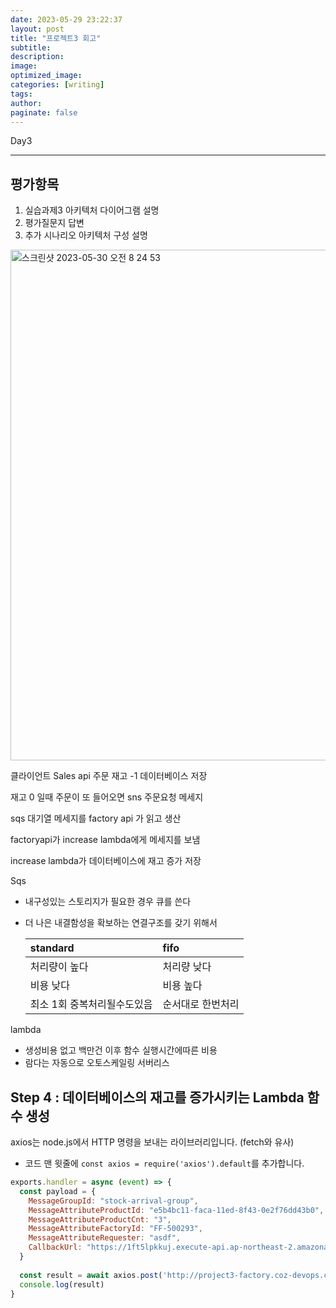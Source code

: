 ```yaml
---
date: 2023-05-29 23:22:37
layout: post
title: "프로젝트3 회고"
subtitle:
description:
image:
optimized_image:
categories: [writing]
tags:
author:
paginate: false
---
```

Day3

---

## 평가항목

1. 실습과제3 아키텍처 다이어그램 설명
2. 평가질문지 답변
3. 추가 시나리오 아키텍처 구성 설명

<img width="817" alt="스크린샷 2023-05-30 오전 8 24 53" src="https://github.com/leesanghoon94/leesanghoon94.github.io/assets/127801771/d2d54a45-6486-4e51-bda9-7f98c2684e26">

클라이언트 Sales api 주문 재고 -1 데이터베이스 저장

재고 0 일때 주문이 또 들어오면 sns 주문요청 메세지

sqs 대기열 메세지를 factory api 가 읽고 생산

factoryapi가 increase lambda에게 메세지를 보냄

increase lambda가 데이터베이스에 재고 증가 저장

Sqs

- 내구성있는 스토리지가 필요한 경우 큐를 쓴다

- 더 나은 내결함성을 확보하는 연결구조를 갖기 위해서

  | standard                    | fifo              |
  | :-------------------------- | :---------------- |
  | 처리량이 높다               | 처리량 낮다       |
  | 비용 낮다                   | 비용 높다         |
  | 최소 1회 중복처리될수도있음 | 순서대로 한번처리 |

  

lambda

- 생성비용 없고 백만건 이후 함수 실행시간에따른 비용
- 람다는 자동으로 오토스케일링 서버리스



## Step 4 : 데이터베이스의 재고를 증가시키는 Lambda 함수 생성

axios는 node.js에서 HTTP 명령을 보내는 라이브러리입니다. (fetch와 유사)

- 코드 맨 윗줄에 `const axios = require('axios').default`를 추가합니다.

``` js
exports.handler = async (event) => {
  const payload = {
    MessageGroupId: "stock-arrival-group",
    MessageAttributeProductId: "e5b4bc11-faca-11ed-8f43-0e2f76dd43b0",
    MessageAttributeProductCnt: "3",
    MessageAttributeFactoryId: "FF-500293",
    MessageAttributeRequester: "asdf",
    CallbackUrl: "https://1ft5lpkkuj.execute-api.ap-northeast-2.amazonaws.com/product/donut"
  }
  
  const result = await axios.post('http://project3-factory.coz-devops.click/api/manufactures', payload)
  console.log(result)
}
```

